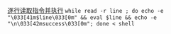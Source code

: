 [逐行读取指令并执行](https://www.cnblogs.com/lemon-le/p/14037619.html)
`while read -r line ; do echo -e "\033[41m$line\033[0m" && eval $line && echo -e "\n\033[42msuccess\033[0m"; done < shell`



